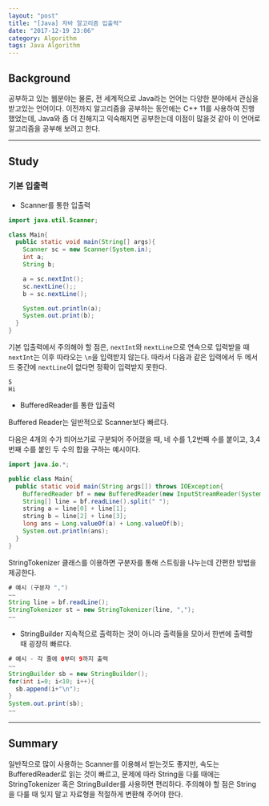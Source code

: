 ```yaml
---
layout: "post"
title: "[Java] 자바 알고리즘 입출력"
date: "2017-12-19 23:06"
category: Algorithm
tags: Java Algorithm
---
```


## Background
공부하고 있는 웹분야는 물론, 전 세계적으로 Java라는 언어는 다양한 분야에서 관심을 받고있는 언어이다. 이전까지 알고리즘을 공부하는 동안에는 C++ 11를 사용하여 진행했었는데, Java와 좀 더 친해지고 익숙해지면 공부한는데 이점이 많을것 같아 이 언어로 알고리즘을 공부해 보려고 한다.

---
## Study

### 기본 입출력

* Scanner를 통한 입출력

```java
import java.util.Scanner;

class Main{
  public static void main(String[] args){
    Scanner sc = new Scanner(System.in);
    int a;
    String b;

    a = sc.nextInt();
    sc.nextLine();;
    b = sc.nextLine();

    System.out.println(a);
    System.out.print(b);
  }
}
```
기본 입출력에서 주의해야 할 점은, `nextInt`와 `nextLine`으로 연속으로 입력받을 때 `nextInt`는 이후 따라오는 `\n`을 입력받지 않는다. 따라서 다음과 같은 입력에서 두 메서드 중간에 `nextLine`이 없다면 정확이 입력받지 못한다.

```shell
5
Hi
```

* BufferedReader를 통한 입출력

Buffered Reader는 일반적으로 Scanner보다 빠르다.

다음은 4개의 수가 띄어쓰기로 구분되어 주어졌을 때, 네 수를 1,2번째 수를 붙이고, 3,4번째 수를 붙인 두 수의 합을 구하는 예시이다.

```java
import java.io.*;

public class Main{
  public static void main(String args[]) throws IOException{
    BufferedReader bf = new BufferedReader(new InputStreamReader(System.in));
    String[] line = bf.readLine().split(" ");
    string a = line[0] + line[1];
    string b = line[2] + line[3];
    long ans = Long.valueOf(a) + Long.valueOf(b);
    System.out.println(ans);
  }
}
```

StringTokenizer 클래스를 이용하면 구분자를 통해 스트링을 나누는데 간편한 방법을 제공한다.
```java
# 예시 (구분자 ",")
~~
String line = bf.readLine();
StringTokenizer st = new StringTokenizer(line, ",");
~~
```

* StringBuilder
지속적으로 출력하는 것이 아니라 출력들을 모아서 한번에 출력할 때 굉장히 빠르다.

```java
# 예시 - 각 줄에 0부터 9까지 출력
~~
StringBuilder sb = new StringBuilder();
for(int i=0; i<10; i++){
  sb.append(i+"\n");
}
System.out.print(sb);
~~
```
---
## Summary
일반적으로 많이 사용하는 Scanner를 이용해서 받는것도 좋지만, 속도는 BufferedReader로 읽는 것이 빠르고, 문제에 따라 String을 다룰 때에는 StringTokenizer 혹은 StringBuilder를 사용하면 편리하다. 주의해야 할 점은 String을 다룰 때 잊지 말고 자료형을 적절하게 변환해 주어야 한다.
